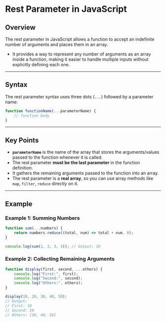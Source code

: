 
# Rest Parameter in JavaScript

## Overview
The rest parameter in JavaScript allows a function to accept an indefinite number of arguments and places them in an array.

- It provides a way to represent any number of arguments as an array inside a function, making it easier to handle multiple inputs without explicitly defining each one.

---

## Syntax
The rest parameter syntax uses three dots (`...`) followed by a parameter name:

```javascript
function functionName(...parameterName) {
    // function body
}
```

---

## Key Points
- **`parameterName`** is the name of the array that stores the arguments/values passed to the function whenever it is called.
- The rest parameter **must be the last parameter** in the function definition.
- It gathers the remaining arguments passed to the function into an array.
- The rest parameter is a **real array**, so you can use array methods like `map`, `filter`, `reduce` directly on it.

---

## Example
### Example 1: Summing Numbers
```javascript
function sum(...numbers) {
    return numbers.reduce((total, num) => total + num, 0);
}

console.log(sum(1, 2, 3, 4)); // Output: 10
```

### Example 2: Collecting Remaining Arguments
```javascript
function display(first, second, ...others) {
    console.log("First:", first);
    console.log("Second:", second);
    console.log("Others:", others);
}

display(10, 20, 30, 40, 50);
// Output:
// First: 10
// Second: 20
// Others: [30, 40, 50]
```

